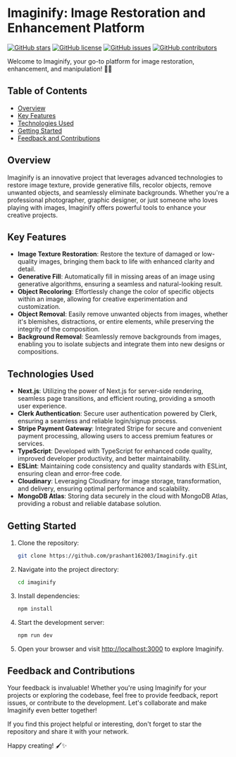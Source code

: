 # Imaginify: Image Restoration and Enhancement Platform

[![GitHub stars](https://img.shields.io/github/stars/prashant162003/imaginify?style=flat-square)](https://github.com/prashant162003/imaginify/stargazers)
[![GitHub license](https://img.shields.io/github/license/prashant162003/imaginify?style=flat-square)](https://github.com/prashant162003/imaginify/blob/main/LICENSE)
[![GitHub issues](https://img.shields.io/github/issues/prashant162003/imaginify?style=flat-square)](https://github.com/prashant162003/imaginify/issues)
[![GitHub contributors](https://img.shields.io/github/contributors/prashant162003/imaginify?style=flat-square)](https://github.com/prashant162003/imaginify/graphs/contributors)

Welcome to Imaginify, your go-to platform for image restoration, enhancement, and manipulation! 🎨✨

## Table of Contents

- [Overview](#overview)
- [Key Features](#key-features)
- [Technologies Used](#technologies-used)
- [Getting Started](#getting-started)
- [Feedback and Contributions](#feedback-and-contributions)

## Overview

Imaginify is an innovative project that leverages advanced technologies to restore image texture, provide generative fills, recolor objects, remove unwanted objects, and seamlessly eliminate backgrounds. Whether you're a professional photographer, graphic designer, or just someone who loves playing with images, Imaginify offers powerful tools to enhance your creative projects.

## Key Features

- **Image Texture Restoration**: Restore the texture of damaged or low-quality images, bringing them back to life with enhanced clarity and detail.
- **Generative Fill**: Automatically fill in missing areas of an image using generative algorithms, ensuring a seamless and natural-looking result.
- **Object Recoloring**: Effortlessly change the color of specific objects within an image, allowing for creative experimentation and customization.
- **Object Removal**: Easily remove unwanted objects from images, whether it's blemishes, distractions, or entire elements, while preserving the integrity of the composition.
- **Background Removal**: Seamlessly remove backgrounds from images, enabling you to isolate subjects and integrate them into new designs or compositions.

## Technologies Used

- **Next.js**: Utilizing the power of Next.js for server-side rendering, seamless page transitions, and efficient routing, providing a smooth user experience.
- **Clerk Authentication**: Secure user authentication powered by Clerk, ensuring a seamless and reliable login/signup process.
- **Stripe Payment Gateway**: Integrated Stripe for secure and convenient payment processing, allowing users to access premium features or services.
- **TypeScript**: Developed with TypeScript for enhanced code quality, improved developer productivity, and better maintainability.
- **ESLint**: Maintaining code consistency and quality standards with ESLint, ensuring clean and error-free code.
- **Cloudinary**: Leveraging Cloudinary for image storage, transformation, and delivery, ensuring optimal performance and scalability.
- **MongoDB Atlas**: Storing data securely in the cloud with MongoDB Atlas, providing a robust and reliable database solution.

## Getting Started

1. Clone the repository:
   ```sh
   git clone https://github.com/prashant162003/Imaginify.git
   ```
2. Navigate into the project directory:
   ```sh
   cd imaginify
   ```
3. Install dependencies:
   ```sh
   npm install
   ```
4. Start the development server:
   ```sh
   npm run dev
   ```
5. Open your browser and visit [http://localhost:3000](http://localhost:3000) to explore Imaginify.

## Feedback and Contributions

Your feedback is invaluable! Whether you're using Imaginify for your projects or exploring the codebase, feel free to provide feedback, report issues, or contribute to the development. Let's collaborate and make Imaginify even better together!

If you find this project helpful or interesting, don't forget to star the repository and share it with your network.

Happy creating! 🖌️✨
